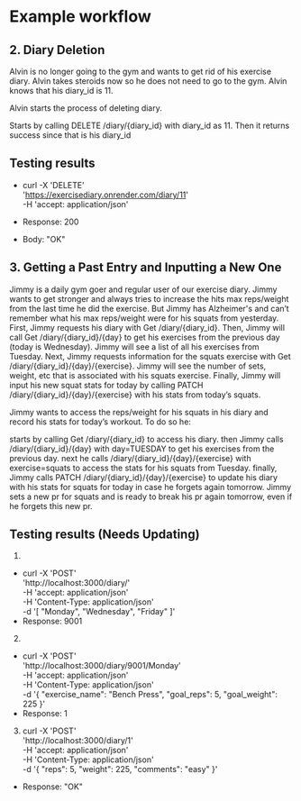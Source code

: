 # Example workflow
## 2. Diary Deletion
Alvin is no longer going to the gym and wants to get rid of his exercise diary. Alvin takes steroids now so he does not need to go to the gym. Alvin knows that his diary_id is 11.

Alvin starts the process of deleting diary.

Starts by calling DELETE /diary/{diary_id} with diary_id as 11.
Then it returns success since that is his diary_id

## Testing results

* curl -X 'DELETE' \
  'https://exercisediary.onrender.com/diary/11' \
  -H 'accept: application/json'

* Response: 200
* Body: "OK" 


## 3. Getting a Past Entry and Inputting a New One
Jimmy is a daily gym goer and regular user of our exercise diary. Jimmy wants to get stronger and always tries to increase the hits max reps/weight from the last time he did the exercise. But Jimmy has Alzheimer's and can’t remember what his max reps/weight were for his squats from yesterday. First, Jimmy requests his diary with Get /diary/{diary_id}. Then, Jimmy will call Get /diary/{diary_id}/{day} to get his exercises from the previous day (today is Wednesday). Jimmy will see a list of all his exercises from Tuesday. Next, Jimmy requests information for the squats exercise with Get /diary/{diary_id}/{day}/{exercise}. Jimmy will see the number of sets, weight, etc that is associated with his squats exercise. Finally, Jimmy will input his new squat stats for today by calling PATCH /diary/{diary_id}/{day}/{exercise} with his stats from today’s squats.

Jimmy wants to access the reps/weight for his squats in his diary and record his stats for today’s workout. To do so he:

starts by calling Get /diary/{diary_id} to access his diary.
then Jimmy calls /diary/{diary_id}/{day} with day=TUESDAY to get his exercises from the previous day.
next he calls /diary/{diary_id}/{day}/{exercise} with exercise=squats to access the stats for his squats from Tuesday.
finally, Jimmy calls PATCH /diary/{diary_id}/{day}/{exercise} to update his diary with his stats for squats for today in case he forgets again tomorrow.
Jimmy sets a new pr for squats and is ready to break his pr again tomorrow, even if he forgets this new pr.

## Testing results (Needs Updating)

1. 
* curl -X 'POST' \
  'http://localhost:3000/diary/' \
  -H 'accept: application/json' \
  -H 'Content-Type: application/json' \
  -d '[
  "Monday", "Wednesday", "Friday"
]'
* Response: 9001

2. 
* curl -X 'POST' \
  'http://localhost:3000/diary/9001/Monday' \
  -H 'accept: application/json' \
  -H 'Content-Type: application/json' \
  -d '{
  "exercise_name": "Bench Press",
  "goal_reps": 5,
  "goal_weight": 225
}'
* Response: 1

3. curl -X 'POST' \
  'http://localhost:3000/diary/1' \
  -H 'accept: application/json' \
  -H 'Content-Type: application/json' \
  -d '{
  "reps": 5,
  "weight": 225,
  "comments": "easy"
}'
* Response: "OK"
  

